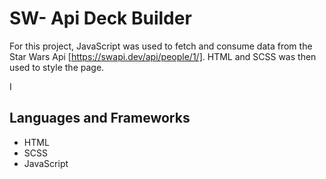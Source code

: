 # SW- Api Deck Builder

For this project, JavaScript was used to fetch and consume data from the Star Wars Api [https://swapi.dev/api/people/1/]. HTML and SCSS was then used to style the page.

I

## Languages and Frameworks

- HTML
- SCSS
- JavaScript
